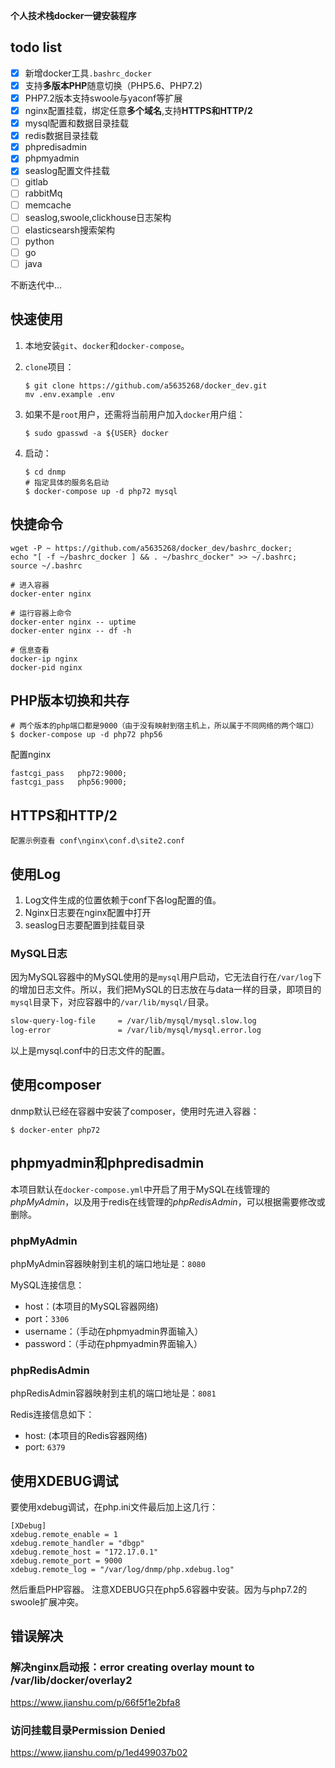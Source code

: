 **个人技术栈docker一键安装程序**

## todo list

- [x] 新增docker工具`.bashrc_docker`
- [x] 支持**多版本PHP**随意切换（PHP5.6、PHP7.2)
- [x] PHP7.2版本支持swoole与yaconf等扩展
- [x] nginx配置挂载，绑定任意**多个域名**,支持**HTTPS和HTTP/2**
- [x] mysql配置和数据目录挂载
- [x] redis数据目录挂载
- [x] phpredisadmin
- [x] phpmyadmin
- [x] seaslog配置文件挂载
- [ ] gitlab
- [ ] rabbitMq
- [ ] memcache
- [ ] seaslog,swoole,clickhouse日志架构
- [ ] elasticsearsh搜索架构
- [ ] python
- [ ] go
- [ ] java

不断迭代中...

## 快速使用

1. 本地安装`git`、`docker`和`docker-compose`。

2. `clone`项目：
    ```
    $ git clone https://github.com/a5635268/docker_dev.git
    mv .env.example .env
    ```

3. 如果不是`root`用户，还需将当前用户加入`docker`用户组：
    ```
    $ sudo gpasswd -a ${USER} docker
    ```
4. 启动：
    ```
    $ cd dnmp
    # 指定具体的服务名启动
    $ docker-compose up -d php72 mysql
    ```

## 快捷命令

    wget -P ~ https://github.com/a5635268/docker_dev/bashrc_docker;
    echo "[ -f ~/bashrc_docker ] && . ~/bashrc_docker" >> ~/.bashrc; source ~/.bashrc

    # 进入容器
    docker-enter nginx

    # 运行容器上命令
    docker-enter nginx -- uptime
    docker-enter nginx -- df -h

    # 信息查看
    docker-ip nginx
    docker-pid nginx

## PHP版本切换和共存

```
# 两个版本的php端口都是9000（由于没有映射到宿主机上，所以属于不同网络的两个端口）
$ docker-compose up -d php72 php56
```

配置nginx

```
fastcgi_pass   php72:9000;
fastcgi_pass   php56:9000;
```

## HTTPS和HTTP/2

    配置示例查看 conf\nginx\conf.d\site2.conf

## 使用Log

1. Log文件生成的位置依赖于conf下各log配置的值。
2. Nginx日志要在nginx配置中打开
3. seaslog日志要配置到挂载目录

### MySQL日志

因为MySQL容器中的MySQL使用的是`mysql`用户启动，它无法自行在`/var/log`下的增加日志文件。所以，我们把MySQL的日志放在与data一样的目录，即项目的`mysql`目录下，对应容器中的`/var/lib/mysql/`目录。
```bash
slow-query-log-file     = /var/lib/mysql/mysql.slow.log
log-error               = /var/lib/mysql/mysql.error.log
```
以上是mysql.conf中的日志文件的配置。

## 使用composer
dnmp默认已经在容器中安装了composer，使用时先进入容器：

```
$ docker-enter php72
```

## phpmyadmin和phpredisadmin
本项目默认在`docker-compose.yml`中开启了用于MySQL在线管理的*phpMyAdmin*，以及用于redis在线管理的*phpRedisAdmin*，可以根据需要修改或删除。

### phpMyAdmin
phpMyAdmin容器映射到主机的端口地址是：`8080`

MySQL连接信息：
- host：(本项目的MySQL容器网络)
- port：`3306`
- username：（手动在phpmyadmin界面输入）
- password：（手动在phpmyadmin界面输入）

### phpRedisAdmin

phpRedisAdmin容器映射到主机的端口地址是：`8081`

Redis连接信息如下：
- host: (本项目的Redis容器网络)
- port: `6379`


## 使用XDEBUG调试

要使用xdebug调试，在php.ini文件最后加上这几行：

```
[XDebug]
xdebug.remote_enable = 1
xdebug.remote_handler = "dbgp"
xdebug.remote_host = "172.17.0.1"
xdebug.remote_port = 9000
xdebug.remote_log = "/var/log/dnmp/php.xdebug.log"
```

然后重启PHP容器。
注意XDEBUG只在php5.6容器中安装。因为与php7.2的swoole扩展冲突。

## 错误解决

### 解决nginx启动报：error creating overlay mount to /var/lib/docker/overlay2

https://www.jianshu.com/p/66f5f1e2bfa8

### 访问挂载目录Permission Denied

https://www.jianshu.com/p/1ed499037b02